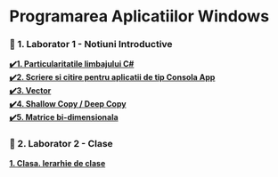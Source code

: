 # Programarea Aplicatiilor Windows
### 📗 1. Laborator 1 - Notiuni Introductive 
[**✔️1. Particularitatile limbajului C#**](https://github.com/Adriana-Giol/Workspace-Programarea-Aplicatiilor-Windows/blob/main/Readme/Particularitatile%20limbajului%20C%23.md)</br>
[**✔️2. Scriere si citire pentru aplicatii de tip Consola App**](https://github.com/Adriana-Giol/Workspace-Programarea-Aplicatiilor-Windows/blob/main/Readme/Scriere%20si%20citire%20-%20ConsoleApp.md)</br>
[**✔️3. Vector**](https://github.com/Adriana-Giol/Workspace-Programarea-Aplicatiilor-Windows/blob/main/Readme/Vector.md)</br>
[**✔️4. Shallow Copy / Deep Copy**](https://github.com/Adriana-Giol/Workspace-Programarea-Aplicatiilor-Windows/blob/main/Readme/ShallowCopy.DeepCopy.md)</br>
[**✔️5. Matrice bi-dimensionala**](https://github.com/Adriana-Giol/Workspace-Programarea-Aplicatiilor-Windows/blob/main/Readme/Matrice.md)</br>

### 📙 2. Laborator 2 - Clase
[**1. Clasa. Ierarhie de clase**](https://github.com/Adriana-Giol/Workspace-Programare-Aplicatii-Windows/blob/main/Readme/Clasa.Ierarhia%20de%20clase.md)</br>
